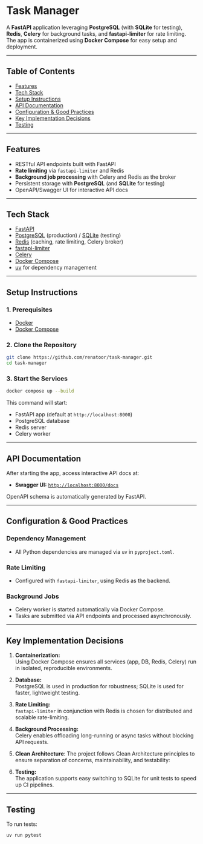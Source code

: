 # Task Manager

A **FastAPI** application leveraging **PostgreSQL** (with **SQLite** for testing), **Redis**, **Celery** for background tasks, and **fastapi-limiter** for rate limiting. The app is containerized using **Docker Compose** for easy setup and deployment.

---

## Table of Contents

- [Features](#features)
- [Tech Stack](#tech-stack)
- [Setup Instructions](#setup-instructions)
- [API Documentation](#api-documentation)
- [Configuration & Good Practices](#configuration--good-practices)
- [Key Implementation Decisions](#key-implementation-decisions)
- [Testing](#testing)

---

## Features

- RESTful API endpoints built with FastAPI
- **Rate limiting** via `fastapi-limiter` and Redis
- **Background job processing** with Celery and Redis as the broker
- Persistent storage with **PostgreSQL** (and **SQLite** for testing)
- OpenAPI/Swagger UI for interactive API docs

---

## Tech Stack

- [FastAPI](https://fastapi.tiangolo.com/)
- [PostgreSQL](https://www.postgresql.org/) (production) / [SQLite](https://www.sqlite.org/) (testing)
- [Redis](https://redis.io/) (caching, rate limiting, Celery broker)
- [fastapi-limiter](https://github.com/long2ice/fastapi-limiter)
- [Celery](https://docs.celeryproject.org/)
- [Docker Compose](https://docs.docker.com/compose/)
- [uv](https://docs.astral.sh/uv/) for dependency management

---

## Setup Instructions

### 1. Prerequisites

- [Docker](https://www.docker.com/)
- [Docker Compose](https://docs.docker.com/compose/)

### 2. Clone the Repository

```bash
git clone https://github.com/renatoor/task-manager.git
cd task-manager
```

### 3. Start the Services

```bash
docker compose up --build
```

This command will start:
- FastAPI app (default at `http://localhost:8000`)
- PostgreSQL database
- Redis server
- Celery worker

---

## API Documentation

After starting the app, access interactive API docs at:

- **Swagger UI:** [`http://localhost:8000/docs`](http://localhost:8000/docs)

OpenAPI schema is automatically generated by FastAPI.

---

## Configuration & Good Practices

### Dependency Management

- All Python dependencies are managed via `uv` in `pyproject.toml`.

### Rate Limiting

- Configured with `fastapi-limiter`, using Redis as the backend.

### Background Jobs

- Celery worker is started automatically via Docker Compose.
- Tasks are submitted via API endpoints and processed asynchronously.

---

## Key Implementation Decisions

1. **Containerization:**  
   Using Docker Compose ensures all services (app, DB, Redis, Celery) run in isolated, reproducible environments.

2. **Database:**  
   PostgreSQL is used in production for robustness; SQLite is used for faster, lightweight testing.

3. **Rate Limiting:**  
   `fastapi-limiter` in conjunction with Redis is chosen for distributed and scalable rate-limiting.

4. **Background Processing:**  
   Celery enables offloading long-running or async tasks without blocking API requests.

5. **Clean Architecture**:
   The project follows Clean Architecture principles to ensure separation of concerns, maintainability, and testability:

6. **Testing:**  
   The application supports easy switching to SQLite for unit tests to speed up CI pipelines.

---

## Testing

To run tests:

```bash
uv run pytest
```

